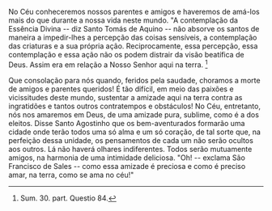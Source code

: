 
No Céu conheceremos nossos parentes e amigos e haveremos de amá-los mais do que durante a nossa vida neste mundo. "A contemplação da Essência Divina -- diz Santo Tomás de Aquino -- não absorve os santos de maneira a impedir-lhes a percepção das coisas sensíveis, a contemplação das criaturas e a sua própria ação. Reciprocamente, essa percepção, essa contemplação e essa ação não os podem distrair da visão beatífica de Deus. Assim era em relação a Nosso Senhor aqui na terra. [^1]

Que consolação para nós quando, feridos pela saudade, choramos a morte de amigos e parentes queridos! É tão difícil, em meio das paixões e vicissitudes deste mundo, sustentar a amizade aqui na terra contra as ingratidões e tantos outros contratempos e obstáculos! No Céu, entretanto, nós nos amaremos em Deus, de uma amizade pura, sublime, como é a dos eleitos. Disse Santo Agostinho que os bem-aventurados formarão uma cidade onde terão todos uma só alma e um só coração, de tal sorte que, na perfeição dessa unidade, os pensamentos de cada um não serão ocultos aos outros. Lá não haverá olhares indiferentes. Todos serão mutuamente amigos, na harmonia de uma intimidade deliciosa. "Oh! -- exclama São Francisco de Sales -- como essa amizade é preciosa e como é preciso amar, na terra, como se ama no céu!"



[^1]: Sum. 30. part. Questio 84.